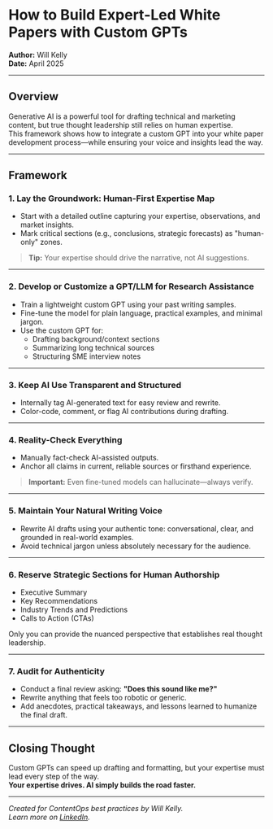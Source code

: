 # How to Build Expert-Led White Papers with Custom GPTs

**Author:** Will Kelly  
**Date:** April 2025

---

## Overview

Generative AI is a powerful tool for drafting technical and marketing content, but true thought leadership still relies on human expertise.  
This framework shows how to integrate a custom GPT into your white paper development process—while ensuring your voice and insights lead the way.

---

## Framework

### 1. Lay the Groundwork: Human-First Expertise Map
- Start with a detailed outline capturing your expertise, observations, and market insights.
- Mark critical sections (e.g., conclusions, strategic forecasts) as "human-only" zones.

> **Tip:** Your expertise should drive the narrative, not AI suggestions.

---

### 2. Develop or Customize a GPT/LLM for Research Assistance
- Train a lightweight custom GPT using your past writing samples.
- Fine-tune the model for plain language, practical examples, and minimal jargon.
- Use the custom GPT for:
  - Drafting background/context sections
  - Summarizing long technical sources
  - Structuring SME interview notes

---

### 3. Keep AI Use Transparent and Structured
- Internally tag AI-generated text for easy review and rewrite.
- Color-code, comment, or flag AI contributions during drafting.

---

### 4. Reality-Check Everything
- Manually fact-check AI-assisted outputs.
- Anchor all claims in current, reliable sources or firsthand experience.

> **Important:** Even fine-tuned models can hallucinate—always verify.

---

### 5. Maintain Your Natural Writing Voice
- Rewrite AI drafts using your authentic tone: conversational, clear, and grounded in real-world examples.
- Avoid technical jargon unless absolutely necessary for the audience.

---

### 6. Reserve Strategic Sections for Human Authorship
- Executive Summary
- Key Recommendations
- Industry Trends and Predictions
- Calls to Action (CTAs)

Only you can provide the nuanced perspective that establishes real thought leadership.

---

### 7. Audit for Authenticity
- Conduct a final review asking: **"Does this sound like me?"**
- Rewrite anything that feels too robotic or generic.
- Add anecdotes, practical takeaways, and lessons learned to humanize the final draft.

---

## Closing Thought

Custom GPTs can speed up drafting and formatting, but your expertise must lead every step of the way.  
**Your expertise drives. AI simply builds the road faster.**

---

*Created for ContentOps best practices by Will Kelly.*  
*Learn more on [LinkedIn](https://linkedin.com/in/willkelly).*
